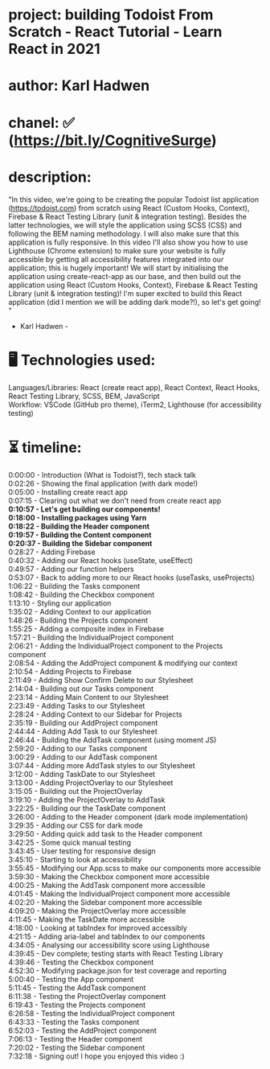# project: building Todoist From Scratch - React Tutorial - Learn React in 2021
# author: Karl Hadwen
# chanel: ✅ (https://bit.ly/CognitiveSurge)
# description:
"In this video, we're going to be creating the popular Todoist list application (https://todoist.com) from scratch using React (Custom Hooks, Context), Firebase & React Testing Library (unit & integration testing). 
Besides the latter technologies, we will style the application using SCSS (CSS) and following the BEM naming methodology. 
I will also make sure that this application is fully responsive. In this video I'll also show you how to use Lighthouse (Chrome extension) to make sure your website is fully accessible by getting all accessibility features integrated into our application; this is hugely important!
We will start by initialising the application using create-react-app as our base, and then build out the application using React (Custom Hooks, Context), Firebase & React Testing Library (unit & integration testing)! I'm super excited to build this React application (did I mention we will be adding dark mode?!), so let's get going! "
- Karl Hadwen -
# 🖥️ Technologies used:
Languages/Libraries: React (create react app), React Context, React Hooks, React Testing Library, SCSS, BEM, JavaScript\
Workflow: VSCode (GitHub pro theme), iTerm2, Lighthouse (for accessibility testing)
# ⏳ timeline:
0:00:00 - Introduction (What is Todoist?), tech stack talk\
0:02:26 - Showing the final application (with dark mode!)\
0:05:00 - Installing create react app\
0:07:15 - Clearing out what we don't need from create react app\
**0:10:57 - Let's get building our components!**\
**0:18:00 - Installing packages using Yarn**\
**0:18:22 - Building the Header component**\
**0:19:57 - Building the Content component**\
**0:20:37 - Building the Sidebar component**\
0:28:27 - Adding Firebase\
0:40:32 - Adding our React hooks (useState, useEffect)\
0:49:57 - Adding our function helpers\
0:53:07 - Back to adding more to our React hooks (useTasks, useProjects)\
1:06:22 - Building the Tasks component\
1:08:42 - Building the Checkbox component\
1:13:10 - Styling our application\
1:35:02 - Adding Context to our application\
1:48:26 - Building the Projects component\
1:55:25 - Adding a composite index in Firebase\
1:57:21 - Building the IndividualProject component\
2:06:21 - Adding the IndividualProject component to the Projects component\
2:08:54 - Adding the AddProject component & modifying our context\
2:10:54 - Adding Projects to Firebase\
2:11:49 - Adding Show Confirm Delete to our Stylesheet\
2:14:04 - Building out our Tasks component\
2:23:14 - Adding Main Content to our Stylesheet\
2:23:49 - Adding Tasks to our Stylesheet\
2:28:24 - Adding Context to our Sidebar for Projects\
2:35:19 - Building our AddProject component\
2:44:44 - Adding Add Task to our Stylesheet\
2:46:44 - Building the AddTask component (using moment JS)\
2:59:20 - Adding to our Tasks component\
3:00:29 - Adding to our AddTask component\
3:07:44 - Adding more AddTask styles to our Stylesheet\
3:12:00 - Adding TaskDate to our Stylesheet\
3:13:00 - Adding ProjectOverlay to our Stylesheet\
3:15:05 - Building out the ProjectOverlay\
3:19:10 - Adding the ProjectOverlay to AddTask\
3:22:25 - Building our the TaskDate component\
3:26:00 - Adding to the Header component (dark mode implementation)\
3:29:35 - Adding our CSS for dark mode\
3:29:50 - Adding quick add task to the Header component\
3:42:25 - Some quick manual testing\
3:43:45 - User testing for responsive design\
3:45:10 - Starting to look at accessibility\
3:55:45 - Modifying our App.scss to make our components more accessible\
3:59:30 - Making the Checkbox component more accessible\
4:00:25 - Making the AddTask component more accessible\
4:01:45 - Making the IndividualProject component more accessible\
4:02:20 - Making the Sidebar component more accessible\
4:09:20 - Making the ProjectOverlay more accessible\
4:11:45 - Making the TaskDate more accessible\
4:18:00 - Looking at tabIndex for improved accessibly\
4:21:15 - Adding aria-label and tabIndex to our components\
4:34:05 - Analysing our accessibility score using Lighthouse\
4:39:45 - Dev complete; testing starts with React Testing Library\
4:39:46 - Testing the Checkbox component\
4:52:30 - Modifying package.json for test coverage and reporting\
5:00:40 - Testing the App component\
5:11:45 - Testing the AddTask component\
6:11:38 - Testing the ProjectOverlay component\
6:19:43 - Testing the Projects component\
6:26:58 - Testing the IndividualProject component\
6:43:33 - Testing the Tasks component\
6:52:03 - Testing the AddProject component\
7:06:13 - Testing the Header component\
7:20:02 - Testing the Sidebar component\
7:32:18 - Signing out! I hope you enjoyed this video :)

